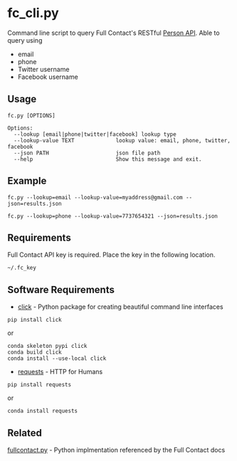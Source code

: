 # fc_cli.py
Command line script to query Full Contact's RESTful [Person API](https://www.fullcontact.com/developer/docs/person).  Able to query using
* email
* phone
* Twitter username
* Facebook username

## Usage
```
fc.py [OPTIONS]

Options:
  --lookup [email|phone|twitter|facebook] lookup type
  --lookup-value TEXT             lookup value: email, phone, twitter, facebook
  --json PATH                     json file path
  --help                          Show this message and exit.
```

## Example
```
fc.py --lookup=email --lookup-value=myaddress@gmail.com --json=results.json

fc.py --lookup=phone --lookup-value=7737654321 --json=results.json
```

## Requirements
Full Contact API key is required.  Place the key in the following location.

`~/.fc_key`

## Software Requirements
* [click](http://click.pocoo.org/6) - Python package for creating beautiful command line interfaces 

```
pip install click
```
or
```
conda skeleton pypi click
conda build click
conda install --use-local click
```
* [requests](http://docs.python-requests.org/en/latest) - HTTP for Humans

```
pip install requests
```
or
```
conda install requests
```

## Related
[fullcontact.py](https://github.com/garbados/fullcontact.py) - Python implmentation referenced by the Full Contact docs
